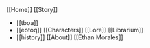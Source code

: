 [[Home]]
[[Story]]
- [[tboa]]
- [[eotoq]]
[[Characters]]
[[Lore]]
[[Librarium]]
- [[history]]
[[About]]
[[Ethan Morales]]